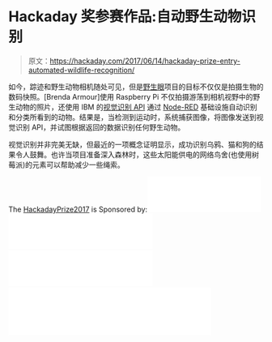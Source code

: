 # Hackaday 奖参赛作品:自动野生动物识别

> 原文：<https://hackaday.com/2017/06/14/hackaday-prize-entry-automated-wildlife-recognition/>

如今，踪迹和野生动物相机随处可见，但是[野生眼](https://hackaday.io/project/24938)项目的目标不仅仅是拍摄生物的数码快照。[Brenda Armour]使用 Raspberry Pi 不仅拍摄游荡到相机视野中的野生动物的照片，还使用 IBM 的[视觉识别 API](https://www.ibm.com/watson/developercloud/visual-recognition.html) 通过 [Node-RED](https://nodered.org/) 基础设施自动识别和分类所看到的动物。结果是，当检测到运动时，系统捕获图像，将图像发送到视觉识别 API，并试图根据返回的数据识别任何野生动物。

视觉识别并非完美无缺，但最近的一项概念证明显示，成功识别乌鸦、猫和狗的结果令人鼓舞。也许当项目准备深入森林时，这些太阳能供电的网络鸟舍(也使用树莓派)的元素可以帮助减少一些绳索。

The [HackadayPrize2017](https://hackaday.io/prize) is Sponsored by:[![Digi-Key](img/451cc9c9dd3307f9cc00715f8e9632e5.png)](https://hackaday.io/digikey) [![Supplyframe](img/acce516476edc2011f11f70c89a4a2f6.png)](https://supplyframe.com/) [![Microchip](img/058307fc153f1ab19d84443be4f08cfb.png)](https://hackaday.io/microchip) [![Texas Instruments](img/3734f1c96ffff85ea2a7eaddc92844ba.png)](https://hackaday.io/ti)